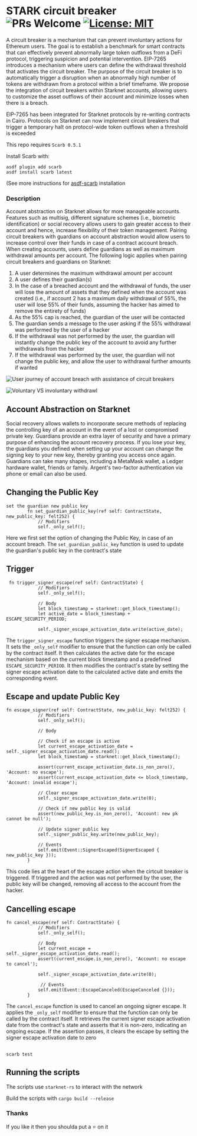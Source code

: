 # STARK circuit breaker ![PRs Welcome](https://img.shields.io/badge/PRs-welcome-green.svg) [![License: MIT](https://img.shields.io/badge/License-MIT-yellow.svg)](https://github.com/auditless/cairo-template/blob/main/LICENSE)

A circuit breaker is a mechanism that can prevent involuntary actions for Ethereum users. The goal is to establish a benchmark for smart contracts that can effectively prevent abnormally large token outflows from a DeFi protocol, triggering suspicion and potential intervention.
EIP-7265 introduces a mechanism where users can define the withdrawal threshold that activates the circuit breaker. The purpose of the circuit breaker is to automatically trigger a disruption when an abnormally high number of tokens are withdrawn from a protocol within a brief timeframe. We propose the integration of circuit breakers within Starknet accounts, allowing users to customize the asset outflows of their account and minimize losses when there is a breach.

EIP-7265 has been integrated for Starknet protocols by re-writing contracts in Cairo. Protocols on Starknet can now implement circuit breakers that trigger a temporary halt on protocol-wide token outflows when a threshold is exceeded

This repo requires `Scarb 0.5.1`

Install Scarb with:

```
asdf plugin add scarb
asdf install scarb latest
```

(See more instructions for [asdf-scarb](https://github.com/software-mansion/asdf-scarb) installation

### Description

Account abstraction on Starknet allows for more manageable accounts. Features such as multisig, different signature schemes (i.e., biometric identification) or social recovery allows users to gain greater access to their account and hence, increase flexibility of their token management.
Pairing circuit breakers with guardians on account abstraction would allow users to increase control over their funds in case of a contract account breach. When creating accounts, users define guardians as well as maximum withdrawal amounts per account. The following logic applies when pairing circuit breakers and guardians on Starknet:
1. A user determines the maximum withdrawal amount per account
2. A user defines their guardian(s)
3. In the case of a breached account and the withdrawal of funds, the user will lose the amount of assets that they defined when the account was created (i.e., if account 2 has a maximum daily withdrawal of 55%, the user will lose 55% of their funds, assuming the hacker has aimed to remove the entirety of funds)
4. As the 55% cap is reached, the guardian of the user will be contacted
5. The guardian sends a message to the user asking if the 55% withdrawal was performed by the user of a hacker
6. If the withdrawal was not performed by the user, the guardian will instantly change the public key of the account to avoid any further withdrawals from the hacker
7. If the withdrawal was performed by the user, the guardian will not change the public key, and allow the user to withdrawal further amounts if wanted

![User journey of account breach with assistance of circuit breakers](https://files.gitbook.com/v0/b/gitbook-x-prod.appspot.com/o/spaces%2Fy5KeJYomgCy3lWFYyLpo%2Fuploads%2FeIP1ARosYwGk5BtJVQxK%2Fimage.png?alt=media&token=5e18bd61-efce-44de-ac37-3b12c70d8b5a)

![Voluntary VS involuntary withdrawl](https://files.gitbook.com/v0/b/gitbook-x-prod.appspot.com/o/spaces%2Fy5KeJYomgCy3lWFYyLpo%2Fuploads%2FiMFLQfkjhbspOcpmY7ND%2FScreenshot%202023-07-09%20at%2013.41.00.png?alt=media&token=ad9a977a-c8b9-49c6-bf29-ea1eaa8ea487)

## Account Abstraction on Starknet
Social recovery allows wallets to incorporate secure methods of replacing the controlling key of an account in the event of a lost or compromised private key. Guardians provide an extra layer of security and have a primary purpose of enhancing the account recovery process. If you lose your key, the guardians you defined when setting up your account can change the signing key to your new key, thereby granting you access once again. Guardians can take many shapes, including a MetaMask wallet, a Ledger hardware wallet, friends or family. Argent's two-factor authentication via phone or email can also be used.


## Changing the Public Key
```
set the guardian new public key
        fn set_guardian_public_key(ref self: ContractState, new_public_key: felt252) {
            // Modifiers
            self._only_self();
```
Here we first set the option of changing the Public Key, in case of an account breach. The `set_guardian_public_key` function is used to update the guardian's public key in the contract's state

## Trigger
```
 fn trigger_signer_escape(ref self: ContractState) {
            // Modifiers
            self._only_self();

            // Body
            let block_timestamp = starknet::get_block_timestamp();
            let active_date = block_timestamp + ESCAPE_SECURITY_PERIOD;

            self._signer_escape_activation_date.write(active_date);
```
The `trigger_signer_escape` function triggers the signer escape mechanism. It sets the `_only_self` modifier to ensure that the function can only be called by the contract itself. It then calculates the active date for the escape mechanism based on the current block timestamp and a predefined `ESCAPE_SECURITY_PERIOD`. It then modifies the contract's state by setting the signer escape activation date to the calculated active date and emits the corresponding event.


## Escape and update Public Key


```
fn escape_signer(ref self: ContractState, new_public_key: felt252) {
            // Modifiers
            self._only_self();

            // Body

            // Check if an escape is active
            let current_escape_activation_date = self._signer_escape_activation_date.read();
            let block_timestamp = starknet::get_block_timestamp();

            assert(current_escape_activation_date.is_non_zero(), 'Account: no escape');
            assert(current_escape_activation_date <= block_timestamp, 'Account: invalid escape');

            // Clear escape
            self._signer_escape_activation_date.write(0);

            // Check if new public key is valid
            assert(new_public_key.is_non_zero(), 'Account: new pk cannot be null');

            // Update signer public key
            self._signer_public_key.write(new_public_key);

            // Events
            self.emit(Event::SignerEscaped(SignerEscaped { new_public_key }));
        }
```
This code lies at the heart of the escape action when the cirtcuit breaker is triggered. If triggered and the action was not performed by the user, the public key will be changed, removing all access to the account from the hacker.



## Cancelling escape
```
fn cancel_escape(ref self: ContractState) {
            // Modifiers
            self._only_self();

            // Body
            let current_escape = self._signer_escape_activation_date.read();
            assert(current_escape.is_non_zero(), 'Account: no escape to cancel');

            self._signer_escape_activation_date.write(0);
            
             // Events
            self.emit(Event::EscapeCanceled(EscapeCanceled {}));
        }
```
The `cancel_escape` function is used to cancel an ongoing signer escape. It applies the `_only_self` modifier to ensure that the function can only be called by the contract itself. It retrieves the current signer escape activation date from the contract's state and asserts that it is non-zero, indicating an ongoing escape. If the assertion passes, it clears the escape by setting the signer escape activation date to zero 

## 

```
scarb test
```

## Running the scripts

The scripts use `starknet-rs` to interact with the network

Build the scripts with `cargo build --release`

### Thanks

If you like it then you shoulda put a ⭐ on it
